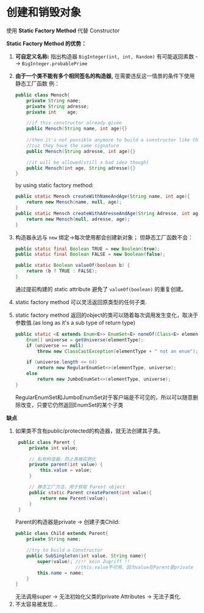创建和销毁对象
====

使用 **Static Factory Method** 代替 Constructor 

**Static Factory Method 的优势：**

1. **可自定义名称:** 指出构造器 `BigInteger(int, int, Random)` 有可能返回素数 --> `BigInteger.probablePrime`
   
2. **由于一个类不能有多个相同签名的构造器,** 在需要违反这一情景的条件下使用静态工厂函数
   例：
    ``` java
    public class Mensch{
        private String name;
        private String adresse;
        private int    age;

        //if this constructor already given
        public Mensch(String name, int age){}
        
        //then it's not possible anymore to build a constructor like this
        //cuz they have the same signature
        public Mensch(String adresse, int age){}

        //it will be allowed(still a bad idea though)
        public Mensch(int age, String adresse){}
    }
    ```
    by using static factory method:
    ``` java
    public static Mensch createWithNameAndAge(String name, int age){
        return new Mensch(name, null, age);
    }
    public static Mensch createWithAdresseAndAge(String Adresse, int age){
        return new Mensch(null, adresse, age);
    }
    ```

3. 构造器永远与 `new` 绑定->每次使用都会创建新对象； 但静态工厂函数不会：
    ```java
    public static final Boolean TRUE = new Boolean(true);
    public static final Boolean FALSE = new Boolean(false);
    
    public static Boolean valueOf(boolean b) {
        return (b ? TRUE : FALSE);
    }
    ```
    通过提前构建的 static attribute 避免了 `valueOf(boolean)` 的重复创建。

4. static factory method 可以灵活返回原类型的任何子类.
5. static factory method 返回的object的类可以随着每次调用发生变化，取决于参数值.(as long as it's a sub type of return type)
    ```java
    public static <E extends Enum<E>> EnumSet<E> noneOf(Class<E> elementType) {
        Enum[] universe = getUniverse(elementType);
        if (universe == null)
            throw new ClassCastException(elementType + " not an enum");

        if (universe.length <= 64)
            return new RegularEnumSet<>(elementType, universe);
        else
            return new JumboEnumSet<>(elementType, universe);
    }
    ```
    RegularEnumSet和JumboEnumSet对于客户端是不可见的，所以可以随意删除改变，只要它仍然返回EnumSet的某个子类

**缺点**
1. 如果类不含有public/protected的构造器，就无法创建其子类。
   ``` java
    public class Parent {
        private int value;

        // 私有构造器，防止类被实例化
        private parent(int value) {
            this.value = value;
        }

        // 静态工厂方法，用于获取 Parent object
        public static Parent createParent(int value){
            return new Parent(value);
        }
    }
    ```
    Parent的构造器是private -> 创建子类Child:
    ``` java
    public class Child extends Parent{
        private String name;

        //try to build a Constructor
        public SubSingleton(int value, String name){
            super(value); //!! kein Zugriff !!
                          //this.value不可用，因为value在Parent是private  
            this.name = name;
        }
    }
    ```
    无法调用super -> 无法初始化父类的private Attributes -> 无法子类化.
2. 不太容易被发现...